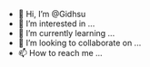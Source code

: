 - 👋 Hi, I’m @Gidhsu
- 👀 I’m interested in ...
- 🌱 I’m currently learning ...
- 💞️ I’m looking to collaborate on ...
- 📫 How to reach me ...

<!---
Gidhsu/Gidhsu is a ✨ special ✨ repository because its `README.md` (this file) appears on your GitHub profile.
You can click the Preview link to take a look at your changes.
--->
